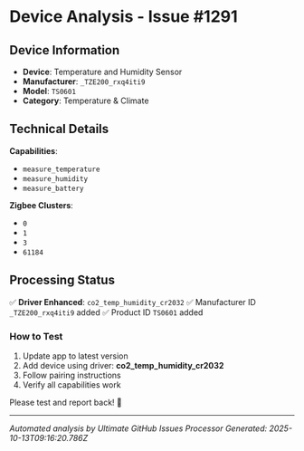 # Device Analysis - Issue #1291

## Device Information
- **Device**: Temperature and Humidity Sensor
- **Manufacturer**: `_TZE200_rxq4iti9`
- **Model**: `TS0601`
- **Category**: Temperature & Climate

## Technical Details
**Capabilities**:
- `measure_temperature`
- `measure_humidity`
- `measure_battery`

**Zigbee Clusters**:
- `0`
- `1`
- `3`
- `61184`

## Processing Status
✅ **Driver Enhanced**: `co2_temp_humidity_cr2032`
✅ Manufacturer ID `_TZE200_rxq4iti9` added
✅ Product ID `TS0601` added

### How to Test
1. Update app to latest version
2. Add device using driver: **co2_temp_humidity_cr2032**
3. Follow pairing instructions
4. Verify all capabilities work

Please test and report back! 🎉

---
*Automated analysis by Ultimate GitHub Issues Processor*
*Generated: 2025-10-13T09:16:20.786Z*
